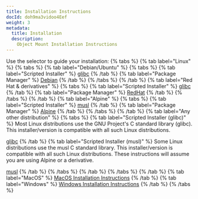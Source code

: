 ```yaml
---
title: Installation Instructions
docId: doh9ma3vidoo4Eef
weight: 3
metadata:
  title: Installation
  description:
    Object Mount Installation Instructions
---
```


Use the selector to guide your installation:
{% tabs %}
{% tab label="Linux" %}
{% tabs %}
{% tab label="Debian/Ubuntu" %}
{% tabs %}
{% tab label="Scripted Installer" %}
[glibc](./installation/glibc)
{% /tab %}
{% tab label="Package Manager" %}
[Debian](./installation/debian)
{% /tab %}
{% /tabs %}
{% /tab %}
{% tab label="Red Hat & derivatives" %}
{% tabs %}
{% tab label="Scripted Installer" %}
[glibc](./installation/glibc)
{% /tab %}
{% tab label="Package Manager" %}
[RedHat](./installation/redhat)
{% /tab %}
{% /tabs %}
{% /tab %}
{% tab label="Alpine" %}
{% tabs %}
{% tab label="Scripted Installer" %}
[musl](./installation/musl)
{% /tab %}
{% tab label="Package Manager" %}
[Alpine](./installation/alpine)
{% /tab %}
{% /tabs %}
{% /tab %}
{% tab label="Any other distribution" %}
{% tabs %}
{% tab label="Scripted Installer (glibc)" %}
Most Linux distributions use the GNU Project's C standard library (glibc). This installer/version is compatible with all such Linux distributions.

[glibc](./installation/glibc)
{% /tab %}
{% tab label="Scripted Installer (musl)" %}
Some Linux distributions use the musl C standard library. This installer/version is compatible with all such Linux distributions. These instructions will assume you are using Alpine or a derivative.

[musl](./installation/musl)
{% /tab %}
{% /tabs %}
{% /tab %}
{% /tabs %}
{% /tab %}
{% tab label="MacOS" %}
[MacOS Installation Instructions](./installation/mac)
{% /tab %}
{% tab label="Windows" %}
[Windows Installation Instructions](./installation/windows)
{% /tab %}
{% /tabs %}
